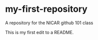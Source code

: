 # my-first-repository
A repository for the NICAR github 101 class

This is my first edit to a README. 
